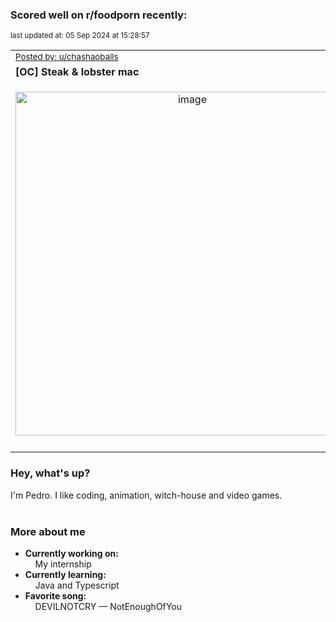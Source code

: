 ### Scored well on r/foodporn recently:

<p align="left"><sub>last updated at: 05 Sep 2024 at 15:28:57</sub></p>

|   |
| --- |
| <sub>[Posted by: u/chashaoballs][source]</sub> |
| **[OC] Steak &amp; lobster mac** | 
|<p align="center"> <img alt="image" src="https://i.redd.it/4qpkx1mfenkd1.jpeg" width="550" /> </p>|
|   |

### Hey, what's up?

I'm Pedro. I like coding, animation, witch-house and video games.<br><br>

### More about me
- **Currently working on:**  
&nbsp;&nbsp;&nbsp;&nbsp;My internship
- **Currently learning:**  
&nbsp;&nbsp;&nbsp;&nbsp;Java and Typescript
- **Favorite song:**  
&nbsp;&nbsp;&nbsp;&nbsp;DEVILNOTCRY — NotEnoughOfYou<br><br>

  



  
  
  
[linkedin]: https://linkedin.com/in/pedro-h-r-gomes-8a487b14a/
[gmail]: mailto:pilique11@gmail.com
[source]: https://reddit.com/r/FoodPorn/comments/1f0axd1/oc_steak_lobster_mac/
[redditAPI]: https://www.reddit.com/dev/api/